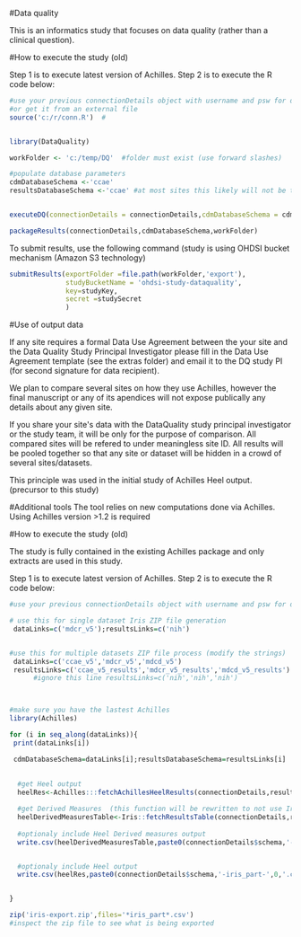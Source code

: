#Data quality

This is an informatics study that focuses on data quality (rather than a clinical question).

#How to execute the study (old)


Step 1 is to execute latest version of Achilles. Step 2 is to execute the R code below:

```R
#use your previous connectionDetails object with username and psw for database
#or get it from an external file 
source('c:/r/conn.R')  #


library(DataQuality)

workFolder <- 'c:/temp/DQ'  #folder must exist (use forward slashes)

#populate database parameters
cdmDatabaseSchema <-'ccae'
resultsDatabaseSchema <-'ccae' #at most sites this likely will not be the same as cdmDatabaseSchema


executeDQ(connectionDetails = connectionDetails,cdmDatabaseSchema = cdmDatabaseSchema,workFolder = workFolder)

packageResults(connectionDetails,cdmDatabaseSchema,workFolder)

```
To submit results, use the following command (study is using OHDSI bucket mechanism (Amazon S3 technology) 

```R
submitResults(exportFolder =file.path(workFolder,'export'),
              studyBucketName = 'ohdsi-study-dataquality',
              key=studyKey,
              secret =studySecret
              )


```


#Use of output data

If any site requires a formal Data Use Agreement between the your site and the Data Quality Study Principal Investigator please fill in the  Data Use Agreement template (see  the extras folder) and email it to the DQ study PI (for second signature for data recipient).

We plan to compare several sites on how they use Achilles, however the final manuscript or any of its apendices will not expose publically any details about any given site.

If you share your site's data with the DataQuality study principal investigator or the study team, it will be only for the purpose of comparison. All compared sites will be refered to under meaningless site ID. All results will be pooled together so that any site or dataset will be hidden in a crowd of several sites/datasets.

This principle was used in the initial study of Achilles Heel output. (precursor to this study)


#Additional tools
The tool relies on new computations done via Achilles. Using Achilles version >1.2 is required

#How to execute the study (old)

The study is fully contained in the existing Achilles package and only extracts are used in this study.

Step 1 is to execute latest version of Achilles. Step 2 is to execute the R code below:

```R
#use your previous connectionDetails object with username and psw for database

# use this for single dataset Iris ZIP file generation
 dataLinks=c('mdcr_v5');resultsLinks=c('nih')


#use this for multiple datasets ZIP file process (modify the strings)
 dataLinks=c('ccae_v5','mdcr_v5','mdcd_v5')
 resultsLinks=c('ccae_v5_results','mdcr_v5_results','mdcd_v5_results')
      #ignore this line resultsLinks=c('nih','nih','nih')



#make sure you have the lastest Achilles
library(Achilles)

for (i in seq_along(dataLinks)){
 print(dataLinks[i])

 cdmDatabaseSchema=dataLinks[i];resultsDatabaseSchema=resultsLinks[i]
 
 
  #get Heel output 
  heelRes<-Achilles:::fetchAchillesHeelResults(connectionDetails,resultsDatabaseSchema)

  #get Derived Measures  (this function will be rewritten to not use Iris package at all)
  heelDerivedMeasuresTable<-Iris::fetchResultsTable(connectionDetails,resultsDatabaseSchema,'achilles_results_derived')
  
  #optionaly include Heel Derived measures output
  write.csv(heelDerivedMeasuresTable,paste0(connectionDetails$schema,'-iris_part-',99,'.csv'),na='',row.names=F)


  #optionaly include Heel output
  write.csv(heelRes,paste0(connectionDetails$schema,'-iris_part-',0,'.csv'),na='',row.names=F)


}

zip('iris-export.zip',files='*iris_part*.csv')
#inspect the zip file to see what is being exported

```


